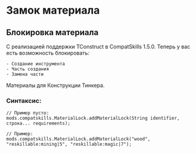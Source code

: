 # Замок материала

## Блокировка материала

С реализацией поддержки TConstruct в CompatSkills 1.5.0. Теперь у вас есть возможность блокировать:

    - Создание инструмента
    - Часть создания
    - Замена части
    

Материалы для Конструкции Тинкера.

### Синтаксис:

    // Пример пусто:
    mods.compatskills.MaterialLock.addMaterialLock(String identifier, строка... requirements);
    
    // Пример:
    mods.compatskills.MaterialLock.addMaterialLock("wood", "reskillable:mining|5", "reskillable:magic|7");